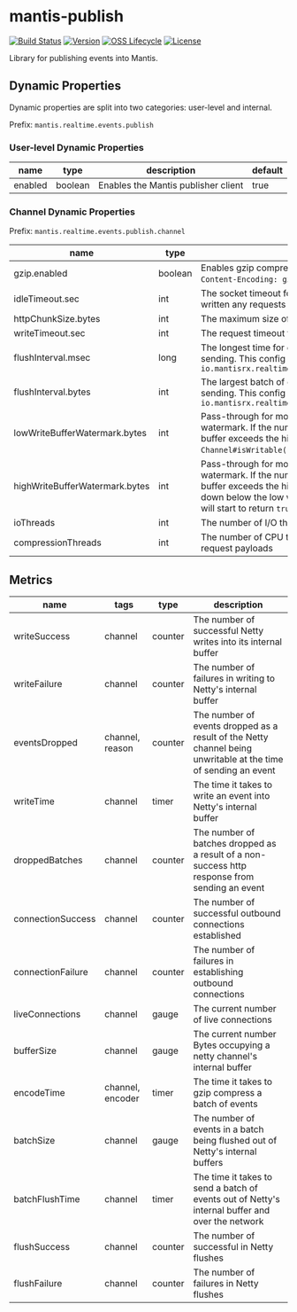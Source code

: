 # mantis-publish

[![Build Status](https://img.shields.io/travis/Netflix/mantis-publish.svg)](https://travis-ci.org/Netflix/mantis-publish)
[![Version](https://img.shields.io/bintray/v/netflixoss/maven/mantis-publish.svg)](https://bintray.com/netflixoss/maven/mantis-publish/_latestVersion)
[![OSS Lifecycle](https://img.shields.io/osslifecycle/Netflix/mantis-publish.svg)](https://github.com/Netflix/mantis-publish)
[![License](https://img.shields.io/github/license/Netflix/mantis-publish.svg)](https://www.apache.org/licenses/LICENSE-2.0)

Library for publishing events into Mantis.

## Dynamic Properties

Dynamic properties are split into two categories: user-level and internal.

Prefix: `mantis.realtime.events.publish`

### User-level Dynamic Properties

| name | type | description | default |
| ---- | ---- | ----------- | ------- |
| enabled | boolean | Enables the Mantis publisher client| true |

### Channel Dynamic Properties

Prefix: `mantis.realtime.events.publish.channel`

| name | type | description | default |
| ---- | ---- | ----------- | ------- |
| gzip.enabled | boolean | Enables gzip compression for request bodies and adds `Content-Encoding: gzip` to request headers | true |
| idleTimeout.sec | int | The socket timeout for channels that haven't read or written any requests for at least this time | 300 |
| httpChunkSize.bytes | int | The maximum size of http requests | 32768 |
| writeTimeout.sec | int | The request timeout for channel sending http requests | 1 |
| flushInterval.msec | long | The longest time for events to accumulate before sending. This config works in conjunction with `io.mantisrx.realtime.events.netty.flushIntervalBytes` | 50 |
| flushInterval.bytes | int | The largest batch of events to accumulate before sending. This config works in conjunction with `io.mantisrx.realtime.events.netty.flushIntervalMs` | 524288 |
| lowWriteBufferWatermark.bytes | int | Pass-through for modifying Netty's write buffer low watermark. If the number of bytes queued in the write buffer exceeds the high water mark, `Channel#isWritable()` will start to return `false` | 524288 |
| highWriteBufferWatermark.bytes | int | Pass-through for modifying Netty's write buffer high watermark. If the number of bytes queued in the write buffer exceeds the high water mark and then dropped down below the low water mark, `Channel#isWritable()` will start to return `true` again | 524288 |
| ioThreads | int | The number of I/O threads to allocate to Netty | 1 |
| compressionThreads | int | The number of CPU threads to allocate to compressing request payloads | 1 |

## Metrics

| name | tags | type | description |
| ---- | ---- | ---- | ----------- |
| writeSuccess | channel | counter | The number of successful Netty writes into its internal buffer |
| writeFailure | channel | counter | The number of failures in writing to Netty's internal buffer |
| eventsDropped | channel, reason | counter | The number of events dropped as a result of the Netty channel being unwritable at the time of sending an event |
| writeTime | channel | timer | The time it takes to write an event into Netty's internal buffer |
| droppedBatches | channel | counter | The number of batches dropped as a result of a non-success http response from sending an event |
| connectionSuccess | channel | counter | The number of successful outbound connections established |
| connectionFailure | channel | counter | The number of failures in establishing outbound connections |
| liveConnections | channel | gauge | The current number of live connections |
| bufferSize | channel | gauge | The current number Bytes occupying a netty channel's internal buffer |
| encodeTime | channel, encoder | timer | The time it takes to gzip compress a batch of events |
| batchSize | channel | gauge | The number of events in a batch being flushed out of Netty's internal buffers |
| batchFlushTime | channel | timer | The time it takes to send a batch of events out of Netty's internal buffer and over the network |
| flushSuccess | channel | counter | The number of successful in Netty flushes |
| flushFailure | channel | counter | The number of failures in Netty flushes |
